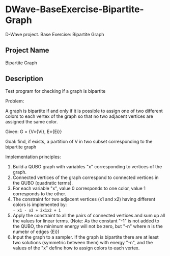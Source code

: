 # DWave-BaseExercise-Bipartite-Graph
D-Wave project. Base Exercise: Bipartite Graph
## Project Name
Bipartite Graph
## Description
Test program for checking if a graph is bipartite

Problem: 

A graph is bipartite if and only if it is possible to assign one of two different colors to each vertex of the graph so that no two adjacent vertices are assigned the same color.

Given: G = {V={Vi}, E={Ei}}

Goal: find, if exists, a partition of V in two subset corresponding to the bipartite graph

Implementation principles:
1. Build a QUBO graph with variables "x" corresponding to vertices of the graph.
1. Connected vertices of the graph correspond to connected vertices in the QUBO (quadratic terms).
1. For each variable "x", value 0 corresponds to one color, value 1 corresponds to the other.
1. The constraint for two adjacent vertices (x1 and x2) having different colors is implemented by:  
 `- x1 - x2 + 2x1x2 + 1`
1. Apply the constraint to all the pairs of connected vertices and sum up all the values for linear terms. (Note: As the constant "-1" is not added to the QUBO, the minimum energy will not be zero, but "-n" where n is the numebr of edges {Ei})
1. Input the graph to a sampler. If the graph is bipartite there are at least two solutions (symmetric between them) with energy "-n", and the values of the "x" define how to assign colors to each vertex.